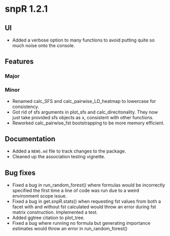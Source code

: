# snpR 1.2.1

## UI
* Added a verbose option to many functions to avoid putting quite so much noise onto the console.

## Features
### Major
### Minor
* Renamed calc_SFS and calc_pairwise_LD_heatmap to lowercase for consistency.
* Got rid of sfs arguments in plot_sfs and calc_direcitonality. They now just take provided sfs objects as x, consistent with other functions.
* Reworked calc_pairwise_fst bootstrapping to be more memory efficient.

## Documentation
* Added a `NEWS.md` file to track changes to the package.
* Cleaned up the association testing vignette.


## Bug fixes
* Fixed a bug in run_random_forest() where formulas would be incorrectly specified the first time a line of code was run due to a weird environment scope issue.
* Fixed a bug in get.snpR.stats() when requesting fst values from both a facet with and without fst calculated would throw an error during fst matrix construction. Implemented a test.
* Added ggtree citation to plot_tree.
* Fixed a bug where running no formula but generating importance estimates would throw an error in run_random_forest()